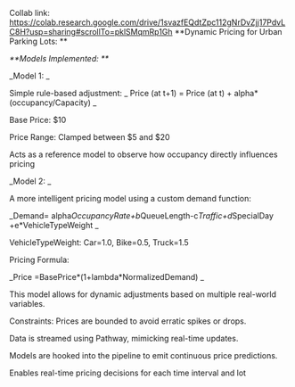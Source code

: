 Collab link: https://colab.research.google.com/drive/1svazfEQdtZpc112gNrDvZjj17PdvLC8H?usp=sharing#scrollTo=pklSMqmRp1Gh
**Dynamic Pricing for Urban Parking Lots: **

_**Models Implemented: **_

 

_Model 1:  _

Simple rule-based adjustment: 
_
Price (at t+1) = Price (at t) + alpha*(occupancy/Capacity) _

Base Price: $10 

Price Range: Clamped between $5 and $20 

Acts as a reference model to observe how occupancy directly influences pricing 

_Model 2: _

A more intelligent pricing model using a custom demand function: 

_Demand= alpha*OccupancyRate+b*QueueLength-c*Traffic+d*SpecialDay +e*VehicleTypeWeight _

VehicleTypeWeight: Car=1.0, Bike=0.5, Truck=1.5 

Pricing Formula: 

_Price =BasePrice*(1+lambda*NormalizedDemand) _

This model allows for dynamic adjustments based on multiple real-world variables. 

Constraints: Prices are bounded to avoid erratic spikes or drops. 

 

 

Data is streamed using Pathway, mimicking real-time updates. 

Models are hooked into the pipeline to emit continuous price predictions. 

Enables real-time pricing decisions for each time interval and lot 
